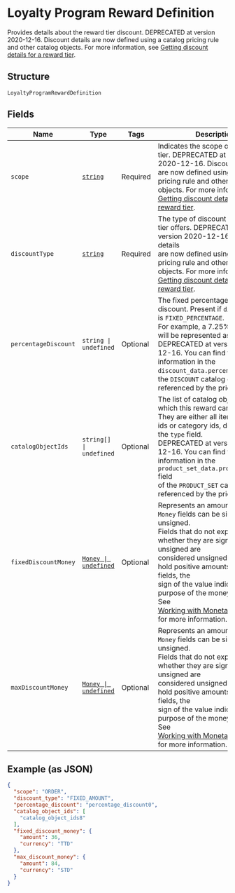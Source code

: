 
# Loyalty Program Reward Definition

Provides details about the reward tier discount. DEPRECATED at version 2020-12-16. Discount details
are now defined using a catalog pricing rule and other catalog objects. For more information, see
[Getting discount details for a reward tier](https://developer.squareup.com/docs/loyalty-api/loyalty-rewards#get-discount-details).

## Structure

`LoyaltyProgramRewardDefinition`

## Fields

| Name | Type | Tags | Description |
|  --- | --- | --- | --- |
| `scope` | [`string`](../models/loyalty-program-reward-definition-scope.md) | Required | Indicates the scope of the reward tier. DEPRECATED at version 2020-12-16. Discount details<br/>are now defined using a catalog pricing rule and other catalog objects. For more information, see<br/>[Getting discount details for a reward tier](https://developer.squareup.com/docs/loyalty-api/loyalty-rewards#get-discount-details). |
| `discountType` | [`string`](../models/loyalty-program-reward-definition-type.md) | Required | The type of discount the reward tier offers. DEPRECATED at version 2020-12-16. Discount details<br/>are now defined using a catalog pricing rule and other catalog objects. For more information, see<br/>[Getting discount details for a reward tier](https://developer.squareup.com/docs/loyalty-api/loyalty-rewards#get-discount-details). |
| `percentageDiscount` | `string \| undefined` | Optional | The fixed percentage of the discount. Present if `discount_type` is `FIXED_PERCENTAGE`.<br/>For example, a 7.25% off discount will be represented as "7.25". DEPRECATED at version 2020-12-16. You can find this<br/>information in the `discount_data.percentage` field of the `DISCOUNT` catalog object referenced by the pricing rule. |
| `catalogObjectIds` | `string[] \| undefined` | Optional | The list of catalog objects to which this reward can be applied. They are either all item-variation ids or category ids, depending on the `type` field.<br/>DEPRECATED at version 2020-12-16. You can find this information in the `product_set_data.product_ids_any` field<br/>of the `PRODUCT_SET` catalog object referenced by the pricing rule. |
| `fixedDiscountMoney` | [`Money \| undefined`](../models/money.md) | Optional | Represents an amount of money. `Money` fields can be signed or unsigned.<br/>Fields that do not explicitly define whether they are signed or unsigned are<br/>considered unsigned and can only hold positive amounts. For signed fields, the<br/>sign of the value indicates the purpose of the money transfer. See<br/>[Working with Monetary Amounts](https://developer.squareup.com/docs/build-basics/working-with-monetary-amounts)<br/>for more information. |
| `maxDiscountMoney` | [`Money \| undefined`](../models/money.md) | Optional | Represents an amount of money. `Money` fields can be signed or unsigned.<br/>Fields that do not explicitly define whether they are signed or unsigned are<br/>considered unsigned and can only hold positive amounts. For signed fields, the<br/>sign of the value indicates the purpose of the money transfer. See<br/>[Working with Monetary Amounts](https://developer.squareup.com/docs/build-basics/working-with-monetary-amounts)<br/>for more information. |

## Example (as JSON)

```json
{
  "scope": "ORDER",
  "discount_type": "FIXED_AMOUNT",
  "percentage_discount": "percentage_discount0",
  "catalog_object_ids": [
    "catalog_object_ids8"
  ],
  "fixed_discount_money": {
    "amount": 36,
    "currency": "TTD"
  },
  "max_discount_money": {
    "amount": 84,
    "currency": "STD"
  }
}
```

